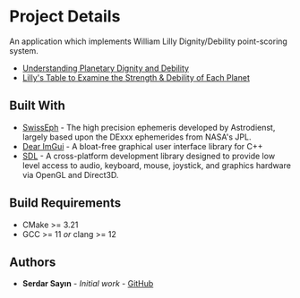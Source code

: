 # Project Details

An application which implements William Lilly Dignity/Debility point-scoring system. 
* [Understanding Planetary Dignity and Debility](http://www.skyscript.co.uk/dignities.html)
* [Lilly's Table to Examine the Strength & Debility of Each Planet](http://www.skyscript.co.uk/dig5.html#liltab)

## Built With

* [SwissEph](http://www.astro.com/swisseph/swephinfo_e.htm) - The high precision ephemeris developed by Astrodienst, largely based upon the DExxx ephemerides from NASA's JPL.
* [Dear ImGui](https://github.com/ocornut/imgui) - A bloat-free graphical user interface library for C++
* [SDL](https://github.com/libsdl-org/SDL) - A cross-platform development library designed to provide low level access to audio, keyboard, mouse, joystick, and graphics hardware via OpenGL and Direct3D.

## Build Requirements
* CMake >= 3.21
* GCC >= 11 *or* clang >= 12



## Authors

* **Serdar Sayın** - *Initial work* - [GitHub](https://github.com/ssayin)
